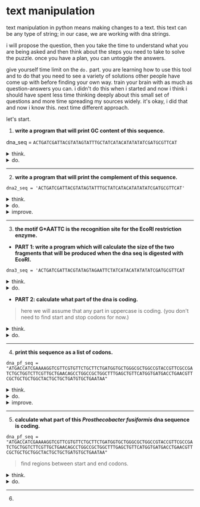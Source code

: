 # text manipulation

text manipulation in python means making changes to a text. this text can be any type of string; in our case, we are working with dna strings.

i will propose the question, then you take the time to understand what you are being asked and then think about the steps you need to take to solve the puzzle. once you have a plan, you can untoggle the answers. 

give yourself time limit on the `do.` part. you are learning how to use this tool and to do that you need to see a variety of solutions other people have come up with before finding your own way. train your brain with as much as question-answers you can. i didn't do this when i started and now i think i should have spent less time thinking deeply about this small set of questions and more time spreading my sources widely. it's okay, i did that and now i know this. next time different approach.

let's start.

1. **write a program that will print GC content of this sequence.**

dna_seq = `ACTGATCGATTACGTATAGTATTTGCTATCATACATATATATCGATGCGTTCAT`

<details>
  <summary>think.</summary>
  <ul>
    <li>count how many times G appears.</li>
    <li>count how many times C appears.</li>
    <li>sum them up.</li>
    <li>divide to the whole length.</li>
  </ul>
</details>

<details>
  <summary>do.</summary>

  <pre><code class="language-python">
dna_seq = 'ACTGATCGATTACGTATAGTATTTGCTATCATACATATATATCGATGCGTTCAT'
G_content = dna_seq.count('G')
C_content = dna_seq.count('C')
    
content_GC = G_content + C_content

ratio = content_GC / len(dna_seq)
print(ratio * 100)
  </code></pre>

</details>

---

2. **write a program that will print the complement of this sequence.**

`dna2_seq = 'ACTGATCGATTACGTATAGTATTTGCTATCATACATATATATCGATGCGTTCAT'`

<details>
  <summary>think.</summary>
  <ul>
    <li>go through the string and change a to t and save the new string in a variable. > this won't work because it will be rewritten every time.</li>
    <li>it should do it in one go. start from the beginning, change a to t and t to a, g to c and c to g.</li>
    <li>or you can avoid re-write by storing altered character in a new string and adding up to it.</li>
  </ul>
</details>

<details>
  <summary>do.</summary>

  <pre><code class="language-python">
replace_A = dna2_seq.replace('A', 't')
replace_T = replace_A.replace('T', 'a')
replace_G = replace_T.replace('G', 'c')
replace_C = replace_G.replace('C', 'g')

print(replace_C.upper())
  </code></pre>

</details>

<details>
  <summary>improve.</summary>
  <pre><code class="language-python">
dna2_seq = 'ACTGATCGATTACGTATAGTATTTGCTATCATACATATATATCGATGCGTTCAT'
equivalence_dict = {
    'A':'T',
    'T':'A',
    'C':'G',
    'G':'C',
}
    
complementary_dna = []

for base in dna2_seq:
    replace = equivalence_dict[base]
    # now prevent re-write by writing every replaced character to a new string.
    complementary_dna.append(replace)
    
string = ''
print(string.join(complementary_dna))
  </code></pre>
</details>

---

3. **the motif G*AATTC is the recognition site for the EcoRI restriction enzyme.**

- **PART 1: write a program which will calculate the size of the two fragments that will be produced when the dna seq is digested with EcoRI.**
  
`dna3_seq = 'ACTGATCGATTACGTATAGTAGAATTCTATCATACATATATATCGATGCGTTCAT`

<details>
  <summary>think.</summary>
  <ul>
    <li>find motif position(index).</li>
    <li>simulate the cut.</li>
    <li>calculate len of right and left</li>
  </ul>
</details>

<details>
  <summary>do.</summary>
  <pre><code class="language-python">
dna3_seq = 'ACTGATCGATTACGTATAGTAGAATTCTATCATACATATATATCGATGCGTTCAT'
    
cut_index = dna3_seq.find('GAATTC')

# find will find the exact substring & will return the index of the first occurrence.
# this is also the cut index.
print(cut_index)

fragment_1 = dna3_seq[:22]
fragment_2 = dna3_seq[22:]

print(fragment_1)
print(len(fragment_1))
print(fragment_2)
print(len(fragment_2))
  </code></pre>
</details>

- **PART 2: calculate what part of the dna is coding.**
> here we will assume that any part in uppercase is coding. (you don't need to find start and stop codons for now.)

<details>
  <summary>think.</summary>
  <ul>
    <li>we have two fragments after the cut. all uppercase.</li>
  </ul>
</details>

<details>
  <summary>do.</summary>
  <pre><code class="language-python">
dna3_seq = 'ACTGATCGATTACGTATAGTAGAATTCTATCATACATATATATCGATGCGTTCAT'
    
cut = dna3_seq.find('GAATTC')

frag_1 = dna3_seq[:cut+1]
frag_2 = dna3_seq[cut+1:]

print(len(frag_1))
print(len(frag_2))
  </code></pre>
</details>

---

4. **print this sequence as a list of codons.**

`dna_pf_seq = "ATGACCATCGAAAAGGTCGTTCGTGTTCTGCTTCTGATGGTGCTGGGCGCTGGCCGTACCGTTCGCCGATCTGCTGGTCTTCGTTGCTGAACAGCCTGGCCGCTGGCTTTGAGCTGTTCATGGTGATGACCTGAACGTTCGCTGCTGCTGGCTACTGCTGCTGATGTGCTGAATAA"`

<details>
  <summary>think.</summary>
  <ul>
    <li>go through the sequence and read it by three characters.</li>
  </ul>
</details>

<details>
  <summary>do.</summary>
  <pre><code class="language-python">
for index in range(0, len(dna_pf_seq), 3):
    codon = dna_pf_seq[index:index+3]
    print(codon)
  </code></pre>
</details>

<details>
  <summary>improve.</summary>
  <pre><code class="language-python">
for index in range(0, len(dna_pf_seq), 3):
    codon = dna_pf_seq[index:index+3]
    if len(codon) == 3:
        print(codon)
  </code></pre>
</details>

---

5. **calculate what part of this _Prosthecobacter fusiformis_ dna sequence is coding.**

`dna_pf_seq = "ATGACCATCGAAAAGGTCGTTCGTGTTCTGCTTCTGATGGTGCTGGGCGCTGGCCGTACCGTTCGCCGATCTGCTGGTCTTCGTTGCTGAACAGCCTGGCCGCTGGCTTTGAGCTGTTCATGGTGATGACCTGAACGTTCGCTGCTGCTGGCTACTGCTGCTGATGTGCTGAATAA"`

> find regions between start and end codons.

<details>
  <summary>think.</summary>
  <ul>
    <li>go through the dna, read in three base format, find start codon and then stop codon, print it,</li>
    <li>before that, what is codon? DEFINE `codon` for the program.</li>
    <li>move to the next start codon and end codon, print the index and fragment it.</li>
  </ul>
</details>

<details>
  <summary>do.</summary>
  <pre><code class="language-python">
dna_pf_seq = "ATGACCATCGAAAAGGTCGTTCGTGTTCTGCTTCTGATGGTGCTGGGCGCTGGCCGTACCGTTCGCCGATCTGCTGGTCTTCGTTGCTGAACAGCCTGGCCGCTGGCTTTGAGCTGTTCATGGTGATGACCTGAACGTTCGCTGCTGCTGGCTACTGCTGCTGATGTGCTGAATAA"
start = 'ATG'
end = ['TAG','TGA','TAA']
    
for index in range(0, len(dna_pf_seq), 3):
    codon = dna_pf_seq[index:index+3]
    if codon == start:
        print(f'there is a start codon in {index} position')
        
for index in range(0, len(dna_pf_seq), 3):
    codon = dna_pf_seq[index:index+3]
    for item in end:
        if codon == item:
            print(f'there is a stop codon in {index}')
#the second ATG is just methionone inside the protein. the first one is our start codon.
            
print(dna_pf_seq[0:90])
# there is no tRNA for stop codons so we should actually print zero to 86 (which we need to +1 for the end of slicing).
print(dna_pf_seq[0:87])
  </code></pre>
</details>

---

6. 






























